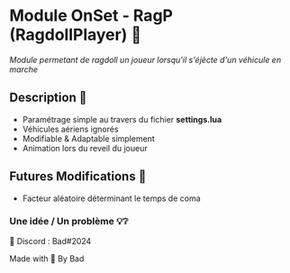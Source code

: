 # Module OnSet - RagP (RagdollPlayer) 📎

*Module permetant de ragdoll un joueur lorsqu'il s'éjècte d'un véhicule en marche*

## Description 📝

* Paramétrage simple au travers du fichier **settings.lua**
* Véhicules aériens ignorés  
* Modifiable & Adaptable simplement
* Animation lors du reveil du joueur

## Futures Modifications  📌 
 
* Facteur aléatoire déterminant le temps de coma 

### Une idée / Un problème 💡❔

📮 Discord : Bad#2024


Made with 🖤 By Bad
